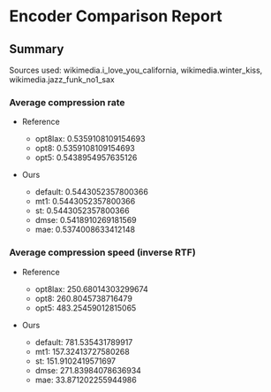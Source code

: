 
# Encoder Comparison Report

## Summary

Sources used: wikimedia.i_love_you_california, wikimedia.winter_kiss, wikimedia.jazz_funk_no1_sax

### Average compression rate

  - Reference
    - opt8lax: 0.5359108109154693
    - opt8: 0.5359108109154693
    - opt5: 0.5438954957635126

  - Ours
    - default: 0.5443052357800366
    - mt1: 0.5443052357800366
    - st: 0.5443052357800366
    - dmse: 0.5418910269181569
    - mae: 0.5374008633412148


### Average compression speed (inverse RTF)
  - Reference
    - opt8lax: 250.68014303299674
    - opt8: 260.8045738716479
    - opt5: 483.25459012815065

  - Ours
    - default: 781.535431789917
    - mt1: 157.32413727580268
    - st: 151.9102419571697
    - dmse: 271.83984078636934
    - mae: 33.871202255944986



